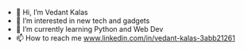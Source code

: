 - 👋 Hi, I’m Vedant Kalas
- 👀 I’m interested in new tech and gadgets 
- 🌱 I’m currently learning Python and Web Dev
- 📫 How to reach me www.linkedin.com/in/vedant-kalas-3abb21261


<!---
notvedantt/notvedantt is a ✨ special ✨ repository because its `README.md` (this file) appears on your GitHub profile.
You can click the Preview link to take a look at your changes.
--->
